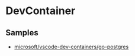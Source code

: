 # DevContainer

## Samples
- [microsoft/vscode-dev-containers/go-postgres](https://github.com/microsoft/vscode-dev-containers/tree/main/containers/go-postgres)